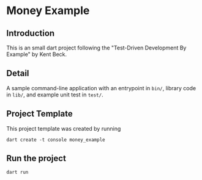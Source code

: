 # Money Example

## Introduction

This is an small dart project following the "Test-Driven Development By Example" by Kent Beck. 

## Detail
A sample command-line application with an entrypoint in `bin/`, library code
in `lib/`, and example unit test in `test/`.

## Project Template
This project template was created by running 
```console
dart create -t console money_example
```

## Run the project

```console
dart run
```


